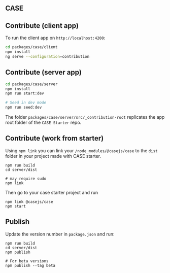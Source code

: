 ## CASE

## Contribute (client app)

To run the client app on `http://localhost:4200`:

```bash
cd packages/case/client
npm install
ng serve --configuration=contribution
```

## Contribute (server app)

```bash
cd packages/case/server
npm install
npm run start:dev

# Seed in dev mode
npm run seed:dev
```

The folder `packages/case/server/src/_contribution-root` replicates the app root folder of the `CASE Starter` repo.

## Contribute (work from starter)

Using `npm link` you can link your `/node_modules/@casejs/case` to the `dist` folder in your project made with CASE starter.

```
npm run build
cd server/dist

# may require sudo
npm link
```

Then go to your case starter project and run

```
npm link @casejs/case
npm start
```

## Publish

Update the version number in `package.json` and run:

```
npm run build
cd server/dist
npm publish

# For beta versions
npm publish --tag beta
```

